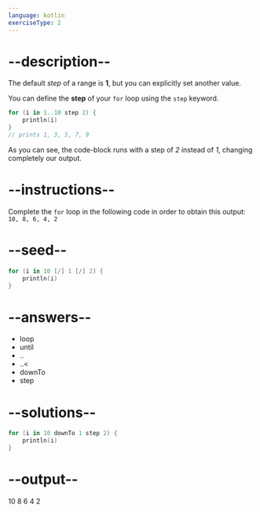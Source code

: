 ```yaml
---
language: kotlin
exerciseType: 2
---
```


# --description--

The default _step_ of a range is __1__, but you can explicitly set another value.

You can define the __step__ of your `for` loop using the `step` keyword.

```kotlin
for (i in 1..10 step 2) {
    println(i)
}
// prints 1, 3, 5, 7, 9
```

As you can see, the code-block runs with a step of _2_ instead of _1_, changing completely our output.

# --instructions--

Complete the `for` loop in the following code in order to obtain this output: `10, 8, 6, 4, 2`

# --seed--

```kotlin
for (i in 10 [/] 1 [/] 2) {
    println(i)
}
```

# --answers--

- loop
-  until 
- ..
- ..<
- downTo
- step

# --solutions--

```kotlin
for (i in 10 downTo 1 step 2) {
    println(i)
}
```

# --output--

10
8
6
4
2

